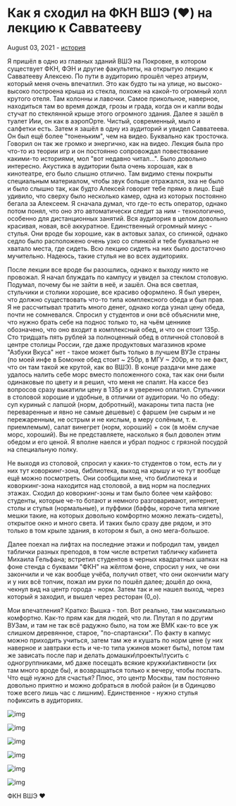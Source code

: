 # Как я сходил на ФКН ВШЭ (❤️) на лекцию к Савватееву



August 03, 2021 - [история](https://telegra.ph/Kak-ya-shodil-na-FKN-VSHEH--na-lekciyu-k-Savvateevu-08-03)

Я пришёл в одно из главных зданий ВШЭ на Покровке, в котором существует ФКН, ФЭН и другие факультеты, на открытую лекцию к Савватееву Алексею. По пути в аудиторию прошёл через атриум, который меня очень впечатлил. Это как будто ты на улице, но высоко-высоко построена крыша из стекла, похоже на какой-то огромный холл крутого отеля. Там колонны и лавочки. Самое прикольное, наверное, находиться там во время дождя, грозы и града, когда он и капли воды стучат по стеклянной крыше этого огромного здания. Далее я зашёл в туалет Иии, он как в аэропОрте. Чистый, современный, мыло и салфетки есть. Затем я зашёл в одну из аудиторий и увидел Савватеева. Он был ещё более "тоненьким", чем на видео. Буквально как тросточка. Говорил он так же громко и энергично, как на видео. Лекция была про что-то из теории игр и он постоянно сопровождал повествование какими-то историями, мол "вот недавно читал...". Было довольно интересно. Акустика в аудитории была очень хорошая, как в кинотеатре, его было слышно отлично. Там видимо стены покрыты специальным материалом, чтобы звук больше отражался, эха не было и было слышно так, как будто Алексей говорит тебе прямо в лицо. Ещё удивило, что сверху было несколько камер, одна из которых постоянно бегала за Алексеем. Я сначала думал, что где-то есть оператор, однако потом понял, что оно это автоматически следит за ним - технологично, особенно для дистанционных занятий. Вся аудитория в целом довольно красивая, новая, всё аккуратное. Единственный огромный минус - стулья. Они вроде бы хорошие, как в актовых залах, со спинкой, однако седло было расположено очень узко со спинкой и тебе буквально не хватало места, где сидеть. Всю лекцию сидеть на них было достаточно мучительно. Надеюсь, такие стулья не во всех аудиториях.

После лекции все вроде бы разошлись, однако к выходу никто не провожал. Я начал блуждать по кампусу и увидел за стеклом столовую. Подумал, почему бы не зайти в неё, и зашёл. Она вся светлая, стульчики и столики хорошие, все красиво оформлено. Я был уверен, что должно существовать что-то типа комплексного обеда и был прав. Я не рассчитывал тратить много денег, однако когда узнал цену обеда, почти не сомневался. Спросил у студентов и они всё объяснили мне, что нужно брать себе на поднос только то, на чьём ценнике обозначено, что оно входит в комплексный обед, и что он стоит 135р. Сто тридцать пять рублей за полноценный обед в отличной столовой в центре столицы России, где даже продуктовых магазинов кроме "Азбуки Вкуса" нет - такое может быть только в лучшем ВУЗе страны (по моей инфе в Бомонке обед стоит ~ 250р, в МГУ ~ 200р, и то не факт, что он там такой же крутой, как во ВШЭ). В конце раздачи мне даже удалось налить себе морс вместо положенного сока, так как они были одинаковые по цвету и я решил, что меня не спалят. На кассе без вопросов сразу выкатили цену в 135р и я уверенно оплатил. Стульчики в столовой хорошие и удобные, в отличии от аудитории. Чо по обеду: суп куриный с лапшой (норм, добротный), макароны типа паста (не переваренные и явно не самые дешевые) с фаршем (не сырым и не пережаренным, не острым и не кислым, в меру солёным, т. е. приемлемым), салат винегрет (норм, хороший) + сок (в моём случае морс, хороший). Вы не представляете, насколько я был доволен этим обедом и его ценой. Я вполне наелся и убрал поднос с грязной посудой на специальную полку.

Не выходя из столовой, спросил у каких-то студентов о том, есть ли у них тут коворкинг-зона, библиотека, выход на крышу и чо тут вообще ещё можно посмотреть. Они сообщили мне, что библиотека и коворкинг-зона находится над столовой, а вид норм на последних этажах. Сходил до коворкинг-зоны и там было более чем кайфово: студенты, которые че-то ботают и немного разговаривают, интернет, столы и стулья (нормальные), и пуффики (баффы, короче типа мягкие мешки такие, на которых довольно комфортно можно лежать-сидеть), открытое окно и много света. И таких было сразу две рядом, и это только в том крыле здания, в котором я был, а оно мега-большое.

Далее поехал на лифтах на последние этажи и побродил там, увидел таблички разных преподов, в том числе встретил табличку кабинета Михаила Гельфана; встретил студентов в черных квадратных шапках на фоне стенда с буквами "ФКН" на жёлтом фоне, спросил у них, че они закончили и че как вообще учёба, получил ответ, что они окончили магу и у них всё топчик, пожал им руки по пошёл далее; дошёл до окна, чекнул вид на центр города - норм. Затем так и не нашел выход, через который я заходил, и вышел через ресторан (0_o).



Мои впечатления? Кратко: Вышка - топ. Вот реально, там максимально комфортно. Как-то прям как для людей, что ли. Плутал я по другим ВУЗам, и там не так всё радужно было, на том же ВМК как-то все уж слишком деревянное, старое, "по-спартански". По факту в капмус можно приходить учиться, затем там же и кушать по норм цене (у них наверное и завтраки есть и че-то типа ужинов может быть), потом там же зависать после пар и делать домашки\проекты\тусить с одногруппниками, мб даже посещать всякие кружки\активности (их там много вроде бы), и возвращаться только к вечеру, чтобы поспать. Что ещё нужно для счастья? Плюс, это центр Москвы, там постоянно довольно приятно и можно добраться в любой район (и в Одинцово тоже всего лишь час с лишним). Единственное - нужно стулья пофиксить в аудиториях.



![img](https://telegra.ph/file/d6e7b0af9d9e2941e819d.jpg)





![img](https://telegra.ph/file/8b8518ffacace864dda8e.jpg)





![img](https://telegra.ph/file/048695bf04e6b4a96ba6b.jpg)





![img](https://telegra.ph/file/bfd1cb24273533878588b.jpg)





![img](https://telegra.ph/file/65cc635190aaca8fb52dc.jpg)





![img](https://telegra.ph/file/509200a58a978d99c5b1e.jpg)







ФКН ВШЭ ❤️